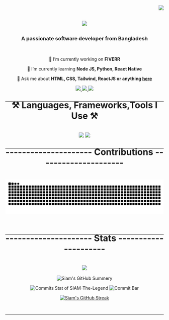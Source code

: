 <img align="right" src="https://visitor-badge.laobi.icu/badge?page_id=SIAM-TheLegend.SIAM-TheLegend" />

<h1 align="center">
  <img src="https://readme-typing-svg.herokuapp.com/?font=Righteous&size=35&center=true&vCenter=true&width=500&height=70&duration=4000&lines=Hi+There!+👋;+I'm+Shahriar+Hasan+Siam!;A+Full-Stack+Web+Developer;From+Bangladesh;" />
</h1>

<h3 align="center">A passionate software developer from Bangladesh</h3>
<br/>

<div align="center">
 
 🔭 I’m currently working on **FIVERR**
 
 🌱 I’m currently learning **Node JS, Python, React Native**

💬 Ask me about **HTML, CSS, Tailwind, ReactJS or anything [here](https://github.com/SIAM-TheLegend/SIAM-TheLegend/issues)**

</div>
<div align="center"> 
  <a href="https://facebook.com/Siam.TheLegend" target="_blank">
    <img src="https://img.shields.io/badge/Facebook-2B2FFF?style=for-the-badge&logo=facebook&logoColor=white" target="_blank" />
  </a>
  <a href="mailto:siamshahriarhasan@gmail.com">
    <img src="https://img.shields.io/badge/Gmail-333333?style=for-the-badge&logo=gmail&logoColor=red" />
  </a>
  <a href="https://linkedin.com/in/pedro-sales-muniz" target="_blank">
    <img src="https://img.shields.io/badge/LinkedIn-0077B5?style=for-the-badge&logo=linkedin&logoColor=white" target="_blank" />
  </a>
</div>
<br/>

<hr/>
 
<div align="center">
<h1 style="margin-top: -20px">⚒️ Languages, Frameworks,Tools I Use ⚒️</h1>
<br/>
    <img src="https://skillicons.dev/icons?i=python,vscode,html,javascript,css,git,github,figma" />
    <img src="https://skillicons.dev/icons?i=nextjs,react,nodejs,express,tailwind,firebase,mongodb,materialui,mysql" /><br>
</div>

<br/>
<hr/>

<div align="center">
  <h1 style="margin-top: -20px">--------------------- Contributions ---------------------</h1>
  <br>

  <img alt="snake eating my contributions" src="https://raw.githubusercontent.com/SIAM-TheLegend/SIAM-TheLegend/output/github-contribution-grid-snake-dark.svg" />
  
  <br/><br/>
</div>

<hr/>

<div align="center">
<h1 align="center" style="margin-top: -20px">--------------------- Stats ---------------------</h1>
<br/>
  <img width=325 src="https://github-readme-stats.vercel.app/api/top-langs/?username=SIAM-TheLegend&layout=compact&langs_count=8&theme=react&border_radius=10&count_private=true" />

![Siam's GitHub Summery](http://github-profile-summary-cards.vercel.app/api/cards/profile-details?username=SIAM-TheLegend&theme=transparent)

![Commits Stat of SIAM-The-Legend](http://github-profile-summary-cards.vercel.app/api/cards/stats?username=SIAM-TheLegend&theme=transparent)
![Commit Bar](http://github-profile-summary-cards.vercel.app/api/cards/productive-time?username=SIAM-TheLegend&theme=transparent&utcOffset=8)

[![Siam's GitHub Streak](https://streak-stats.demolab.com?user=SIAM-TheLegend&theme=dark&hide_border=true&border_radius=1&mode=weekly&card_width=1000)](https://git.io/streak-stats)

</div>

<br/>
<hr/>
